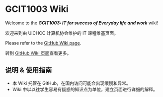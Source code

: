 # GCIT1003 Wiki

Welcome to the _**GCIT1003: IT for success of Everyday life and work**_ wiki!

欢迎来到由 UICHCC 计算机协会维护的 IT 课程维基页面。

Please refer to the [GitHub Wiki page](https://github.com/UICHCC/GCIT1003_wiki/wiki). 

转到 [GItHub Wiki 页面](https://github.com/UICHCC/GCIT1003_wiki/wiki)查看更多。


## 说明 & 使用指南
* 本 Wiki 托管在 GitHub，在国内访问可能会出现缓慢和异常。
* Wiki 中以以往学生容易有疑惑的知识点为单位，建立页面进行详细的解释。

